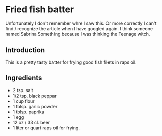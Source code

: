 # Fried fish batter

Unfortunately I don't remember whre I saw this. Or more correctly I can't find / recognize the article when I have googled again.
I think someone named Sabrina Something because I was thinking the Teenage witch.

## Introduction

This is a pretty tasty batter for frying good fish filets in raps oil.

## Ingredients

*   2 tsp. salt
*   1/2 tsp. black peppar
*   1 cup flour
*   1 tblsp. garlic powder
*   1 tblsp. paprika
*   1 egg
*   12 oz / 33 cl. beer
*   1 liter or quart raps oil for frying.

